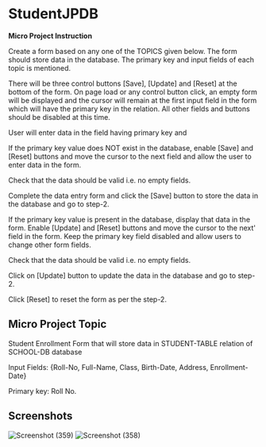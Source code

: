 # StudentJPDB

**Micro Project Instruction**


Create a form based on any one of the TOPICS given below. The form should store data in the database. The primary key and input fields of each topic is mentioned.

There will be three control buttons [Save], [Update] and [Reset] at the bottom of the form. On page load or any control button click, an empty form will be displayed and the cursor will remain at the first input field in the form which will have the primary key in the relation. All other fields and buttons should be disabled at this time.

User will enter data in the field having primary key and

If the primary key value does NOT exist in the database, enable [Save] and [Reset] buttons and move the cursor to the next field and allow the user to enter data in the form.

Check that the data should be valid i.e. no empty fields.

Complete the data entry form and click the [Save] button to store the data in the database and go to step-2.

If the primary key value is present in the database, display that data in the form. Enable [Update] and [Reset] buttons and move the cursor to the next' field in the form. Keep the primary key field disabled and allow users to change other form fields.

Check that the data should be valid i.e. no empty fields.

Click on [Update] button to update the data in the database and go to step-2.

Click [Reset] to reset the form as per the step-2.

## Micro Project Topic 

Student Enrollment Form that will store data in STUDENT-TABLE relation of SCHOOL-DB database

Input Fields: {Roll-No, Full-Name, Class, Birth-Date, Address, Enrollment-Date}

Primary key: Roll No.

## Screenshots

![Screenshot (359)](https://github.com/Sarthakag21/StudentJPDB/assets/73837874/9a94d276-b828-4062-a6aa-8f140a0d7191)
![Screenshot (358)](https://github.com/Sarthakag21/StudentJPDB/assets/73837874/b08203b3-62e1-4830-9eeb-c0917b205d36)

